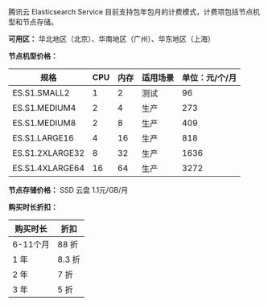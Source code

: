 腾讯云 Elasticsearch Service 目前支持包年包月的计费模式，计费项包括节点机型和节点存储。

**可用区：**
华北地区（北京）、华南地区（广州）、华东地区（上海）

**节点机型价格：**

| 规格 | CPU | 内存 | 适用场景 | 单位：元/个/月 |
|---------|---------|---------|--------|---------|
| ES.S1.SMALL2  | 1 | 2 | 测试  | 96  |
| ES.S1.MEDIUM4	| 2	| 4	| 生产	| 273 |
| ES.S1.MEDIUM8	| 2	 | 8	| 生产	| 409 |
| ES.S1.LARGE16	| 4	 | 16	 | 生产	 | 818 |
| ES.S1.2XLARGE32	 | 8	| 32	| 生产	| 1636 |
| ES.S1.4XLARGE64	| 16	| 64	| 生产	| 3272 |

**节点存储价格：**
SSD 云盘  1.1元/GB/月

**购买时长折扣：**

| 购买时长 | 折扣 | 
|---------|---------|
| 6-11个月 | 88 折 | 
| 1 年 | 8.3 折 |
| 2 年 | 7 折 |
| 3 年 | 5 折 | 
